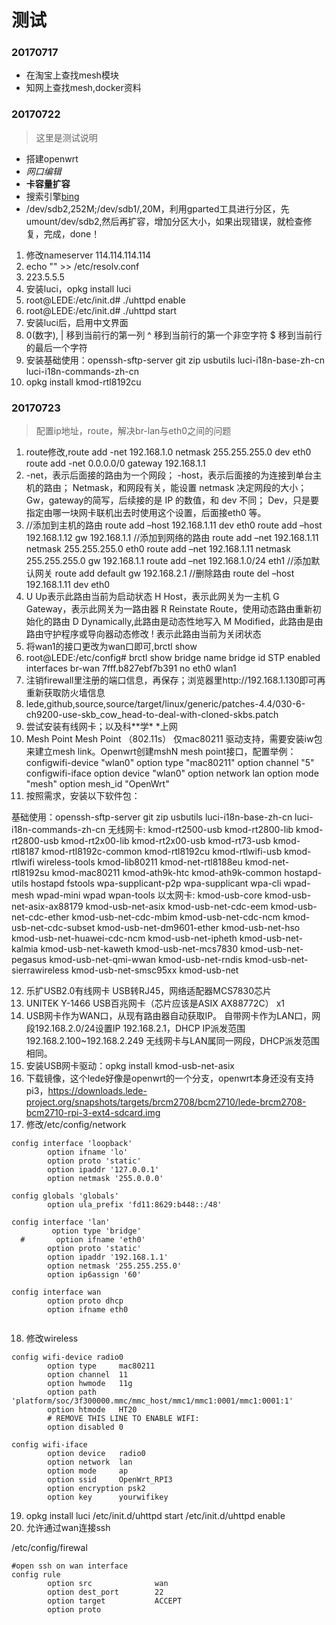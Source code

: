 # 测试
### 20170717
* 在淘宝上查找mesh模块
* 知网上查找mesh,docker资料

### 20170722
> 这里是测试说明

* 搭建openwrt
* *网口编辑*
* **卡容量扩容**
* 搜索引擎[bing](https://www.bing.com)
* /dev/sdb2,252M;/dev/sdb1/,20M，利用gparted工具进行分区，先umount/dev/sdb2,然后再扩容，增加分区大小，如果出现错误，就检查修复，完成，done！
1.  修改nameserver 114.114.114.114
2.  echo ""  >> /etc/resolv.conf
3.  223.5.5.5
4.  安装luci，opkg install luci
5.  root@LEDE:/etc/init.d# ./uhttpd enable
6.  root@LEDE:/etc/init.d# ./uhttpd start
7.  安装luci后，启用中文界面
8.  0(数字), |                移到当前行的第一列
^                       移到当前行的第一个非空字符
$                       移到当前行的最后一个字符
9.  安装基础使用：openssh-sftp-server git zip usbutils luci-i18n-base-zh-cn luci-i18n-commands-zh-cn
10.  opkg install kmod-rtl8192cu

### 20170723
> 配置ip地址，route，解决br-lan与eth0之间的问题
1.  route修改,route add -net 192.168.1.0 netmask 255.255.255.0 dev eth0
route add -net 0.0.0.0/0 gateway 192.168.1.1
2.  -net，表示后面接的路由为一个网段；
-host，表示后面接的为连接到单台主机的路由；
Netmask，和网段有关，能设置 netmask 决定网段的大小；
Gw，gateway的简写，后续接的是 IP 的数值，和 dev 不同；
Dev，只是要指定由哪一块网卡联机出去时使用这个设置，后面接eth0 等。
3.  //添加到主机的路由
route add –host 192.168.1.11 dev eth0
route add –host 192.168.1.12 gw 192.168.1.1
//添加到网络的路由
route add –net 192.168.1.11  netmask 255.255.255.0 eth0
route add –net 192.168.1.11  netmask 255.255.255.0 gw 192.168.1.1
route add –net 192.168.1.0/24 eth1
//添加默认网关
route add default gw 192.168.2.1
//删除路由
route del –host 192.168.1.11 dev eth0
4.  U Up表示此路由当前为启动状态
H Host，表示此网关为一主机
G Gateway，表示此网关为一路由器
R Reinstate Route，使用动态路由重新初始化的路由
D Dynamically,此路由是动态性地写入
M Modified，此路由是由路由守护程序或导向器动态修改
! 表示此路由当前为关闭状态
5.  将wan1的接口更改为wan口即可,brctl show
6.  root@LEDE:/etc/config# brctl show
bridge name	bridge id		STP enabled	interfaces
br-wan		7fff.b827ebf7b391	no		eth0
							wlan1
7.  注销firewall里注册的端口信息，再保存；浏览器里http://192.168.1.130即可再重新获取防火墙信息
8.  lede,github,source,source/target/linux/generic/patches-4.4/030-6-ch9200-use-skb_cow_head-to-deal-with-cloned-skbs.patch
9.  尝试安装有线网卡；以及科**学* *上网
10.  Mesh Point
Mesh Point （802.11s） 仅mac80211 驱动支持，需要安装iw包来建立mesh link。Openwrt创建mshN mesh point接口，配置举例：
configwifi-device      "wlan0"
    option type            "mac80211"
    option channel      "5"
configwifi-iface
    option device       "wlan0"
    option network     lan
    option mode         "mesh"
    option mesh_id     "OpenWrt"
11.  按照需求，安装以下软件包：

基础使用：openssh-sftp-server git zip usbutils luci-i18n-base-zh-cn luci-i18n-commands-zh-cn
无线网卡: kmod-rt2500-usb kmod-rt2800-lib kmod-rt2800-usb kmod-rt2x00-lib kmod-rt2x00-usb kmod-rt73-usb kmod-rtl8187 kmod-rtl8192c-common kmod-rtl8192cu   kmod-rtlwifi-usb kmod-rtlwifi wireless-tools kmod-lib80211 kmod-net-rtl8188eu kmod-net-rtl8192su kmod-mac80211 kmod-ath9k-htc kmod-ath9k-common hostapd-utils hostapd fstools wpa-supplicant-p2p wpa-supplicant wpa-cli wpad-mesh wpad-mini wpad wpan-tools
以太网卡: kmod-usb-core kmod-usb-net-asix-ax88179 kmod-usb-net-asix   kmod-usb-net-cdc-eem kmod-usb-net-cdc-ether kmod-usb-net-cdc-mbim kmod-usb-net-cdc-ncm   kmod-usb-net-cdc-subset kmod-usb-net-dm9601-ether kmod-usb-net-hso kmod-usb-net-huawei-cdc-ncm kmod-usb-net-ipheth kmod-usb-net-kalmia kmod-usb-net-kaweth kmod-usb-net-mcs7830 kmod-usb-net-pegasus kmod-usb-net-qmi-wwan kmod-usb-net-rndis
kmod-usb-net-sierrawireless kmod-usb-net-smsc95xx kmod-usb-net

12.  乐扩USB2.0有线网卡 USB转RJ45，网络适配器MCS7830芯片
13.  UNITEK Y-1466 USB百兆网卡（芯片应该是ASIX AX88772C） x1
14.  USB网卡作为WAN口，从现有路由器自动获取IP。
自带网卡作为LAN口，网段192.168.2.0/24设置IP 192.168.2.1，DHCP IP派发范围192.168.2.100~192.168.2.249
无线网卡与LAN属同一网段，DHCP派发范围相同。
15.  安装USB网卡驱动：opkg install kmod-usb-net-asix
16.  下载镜像，这个lede好像是openwrt的一个分支，openwrt本身还没有支持pi3，https://downloads.lede-project.org/snapshots/targets/brcm2708/bcm2710/lede-brcm2708-bcm2710-rpi-3-ext4-sdcard.img
17.  修改/etc/config/network
	
``` 
config interface 'loopback'
        option ifname 'lo'
        option proto 'static'
        option ipaddr '127.0.0.1'
        option netmask '255.0.0.0'

config globals 'globals'
        option ula_prefix 'fd11:8629:b448::/48'

config interface 'lan'
         option type 'bridge'
  #       option ifname 'eth0'
        option proto 'static'
        option ipaddr '192.168.1.1'
        option netmask '255.255.255.0'
        option ip6assign '60'

config interface wan
        option proto dhcp
        option ifname eth0
      
````

18.  修改wireless

````
config wifi-device radio0
        option type     mac80211
        option channel  11
        option hwmode   11g
        option path     'platform/soc/3f300000.mmc/mmc_host/mmc1/mmc1:0001/mmc1:0001:1'
        option htmode   HT20
        # REMOVE THIS LINE TO ENABLE WIFI:
        option disabled 0

config wifi-iface
        option device   radio0
        option network  lan
        option mode     ap
        option ssid     OpenWrt_RPI3
        option encryption psk2
        option key      yourwifikey
````
19.  opkg install luci
/etc/init.d/uhttpd start
/etc/init.d/uhttpd enable
20.  允许通过wan连接ssh

/etc/config/firewal

````
#open ssh on wan interface
config rule                
        option src              wan
        option dest_port        22
        option target           ACCEPT     
        option proto  
````
